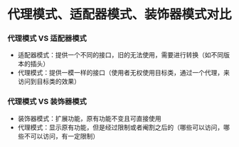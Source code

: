 # 代理模式、适配器模式、装饰器模式对比

### 代理模式 VS 适配器模式
- 适配器模式：提供一个不同的接口，旧的无法使用，需要进行转换（如不同版本的插头）
- 代理模式：提供一模一样的接口（使用者无权使用目标类，通过一个代理，来访问到目标类的效果）

### 代理模式 VS 装饰器模式
- 装饰器模式：扩展功能，原有功能不变且可直接使用
- 代理模式：显示原有功能，但是经过限制或者阉割之后的（哪些可以访问，哪些不可以访问，有一定限制）